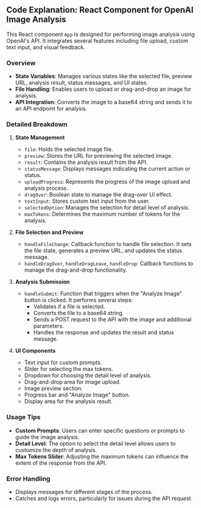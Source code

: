 ## Code Explanation: React Component for OpenAI Image Analysis

This React component `App` is designed for performing image analysis using OpenAI's API. It integrates several features including file upload, custom text input, and visual feedback.

### Overview

- **State Variables**: Manages various states like the selected file, preview URL, analysis result, status messages, and UI states.
- **File Handling**: Enables users to upload or drag-and-drop an image for analysis.
- **API Integration**: Converts the image to a base64 string and sends it to an API endpoint for analysis.

### Detailed Breakdown

1. **State Management**
   - `file`: Holds the selected image file.
   - `preview`: Stores the URL for previewing the selected image.
   - `result`: Contains the analysis result from the API.
   - `statusMessage`: Displays messages indicating the current action or status.
   - `uploadProgress`: Represents the progress of the image upload and analysis process.
   - `dragOver`: Boolean state to manage the drag-over UI effect.
   - `textInput`: Stores custom text input from the user.
   - `selectedOption`: Manages the selection for detail level of analysis.
   - `maxTokens`: Determines the maximum number of tokens for the analysis.

2. **File Selection and Preview**
   - `handleFileChange`: Callback function to handle file selection. It sets the file state, generates a preview URL, and updates the status message.
   - `handleDragOver`, `handleDragLeave`, `handleDrop`: Callback functions to manage the drag-and-drop functionality.

3. **Analysis Submission**
   - `handleSubmit`: Function that triggers when the "Analyze Image" button is clicked. It performs several steps:
     - Validates if a file is selected.
     - Converts the file to a base64 string.
     - Sends a POST request to the API with the image and additional parameters.
     - Handles the response and updates the result and status message.

4. **UI Components**
   - Text input for custom prompts.
   - Slider for selecting the max tokens.
   - Dropdown for choosing the detail level of analysis.
   - Drag-and-drop area for image upload.
   - Image preview section.
   - Progress bar and "Analyze Image" button.
   - Display area for the analysis result.

### Usage Tips

- **Custom Prompts**: Users can enter specific questions or prompts to guide the image analysis.
- **Detail Level**: The option to select the detail level allows users to customize the depth of analysis.
- **Max Tokens Slider**: Adjusting the maximum tokens can influence the extent of the response from the API.

### Error Handling

- Displays  messages for different stages of the process.
- Catches and logs errors, particularly for issues during the API request.

